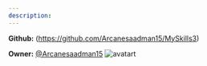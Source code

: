```yaml
---
description: 
---
```



**Github:** (https://github.com/Arcanesaadman15/MySkills3)

**Owner:** [@Arcanesaadman15](https://github.com/Arcanesaadman15) ![avatart](https://avatars0.githubusercontent.com/u/9418964?v=4)

